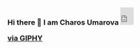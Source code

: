### Hi there 👋 I am Charos Umarova <iframe src="https://giphy.com/embed/l1IB22SuYeEMMPTguL" width="30px" height="40px" frameBorder="0" class="giphy-embed" allowFullScreen></iframe><p><a href="https://giphy.com/gifs/3d-emoji-emoticon-l1IB22SuYeEMMPTguL">via GIPHY</a></p>


